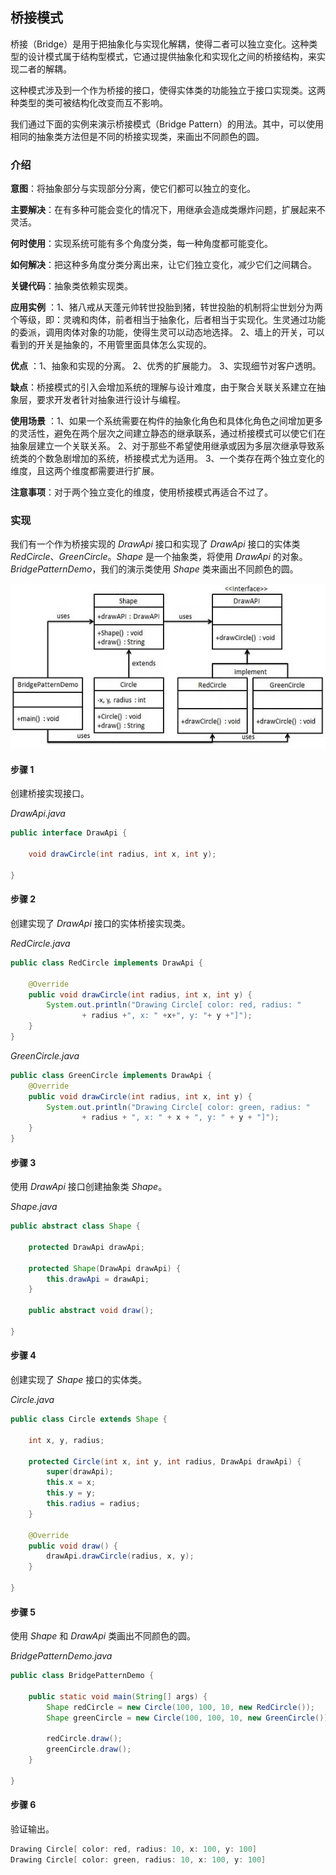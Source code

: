 ## 桥接模式

桥接（Bridge）是用于把抽象化与实现化解耦，使得二者可以独立变化。这种类型的设计模式属于结构型模式，它通过提供抽象化和实现化之间的桥接结构，来实现二者的解耦。

这种模式涉及到一个作为桥接的接口，使得实体类的功能独立于接口实现类。这两种类型的类可被结构化改变而互不影响。

我们通过下面的实例来演示桥接模式（Bridge Pattern）的用法。其中，可以使用相同的抽象类方法但是不同的桥接实现类，来画出不同颜色的圆。

### 介绍

**意图**：将抽象部分与实现部分分离，使它们都可以独立的变化。

**主要解决**：在有多种可能会变化的情况下，用继承会造成类爆炸问题，扩展起来不灵活。

**何时使用**：实现系统可能有多个角度分类，每一种角度都可能变化。

**如何解决**：把这种多角度分类分离出来，让它们独立变化，减少它们之间耦合。

**关键代码**：抽象类依赖实现类。

**应用实例** ：1、猪八戒从天蓬元帅转世投胎到猪，转世投胎的机制将尘世划分为两个等级，即：灵魂和肉体，前者相当于抽象化，后者相当于实现化。生灵通过功能的委派，调用肉体对象的功能，使得生灵可以动态地选择。 2、墙上的开关，可以看到的开关是抽象的，不用管里面具体怎么实现的。

**优点** ：1、抽象和实现的分离。 2、优秀的扩展能力。 3、实现细节对客户透明。 

**缺点**：桥接模式的引入会增加系统的理解与设计难度，由于聚合关联关系建立在抽象层，要求开发者针对抽象进行设计与编程。

**使用场景** ：1、如果一个系统需要在构件的抽象化角色和具体化角色之间增加更多的灵活性，避免在两个层次之间建立静态的继承联系，通过桥接模式可以使它们在抽象层建立一个关联关系。 2、对于那些不希望使用继承或因为多层次继承导致系统类的个数急剧增加的系统，桥接模式尤为适用。 3、一个类存在两个独立变化的维度，且这两个维度都需要进行扩展。 

**注意事项**：对于两个独立变化的维度，使用桥接模式再适合不过了。

### 实现

我们有一个作为桥接实现的 *DrawApi* 接口和实现了 *DrawApi* 接口的实体类 *RedCircle*、*GreenCircle*。*Shape* 是一个抽象类，将使用 *DrawApi* 的对象。*BridgePatternDemo*，我们的演示类使用 *Shape* 类来画出不同颜色的圆。

![桥接模式](https://raw.githubusercontent.com/JourWon/image/master/设计模式/桥接模式.jpg)

#### 步骤 1

创建桥接实现接口。

*DrawApi.java*

```java
public interface DrawApi {

    void drawCircle(int radius, int x, int y);

}
```

#### 步骤 2

创建实现了 *DrawApi* 接口的实体桥接实现类。

*RedCircle.java*

```java
public class RedCircle implements DrawApi {

    @Override
    public void drawCircle(int radius, int x, int y) {
        System.out.println("Drawing Circle[ color: red, radius: "
                + radius +", x: " +x+", y: "+ y +"]");
    }
}
```

*GreenCircle.java*

```java
public class GreenCircle implements DrawApi {
    @Override
    public void drawCircle(int radius, int x, int y) {
        System.out.println("Drawing Circle[ color: green, radius: "
                + radius + ", x: " + x + ", y: " + y + "]");
    }
}

```

#### 步骤 3

使用 *DrawApi* 接口创建抽象类 *Shape*。

*Shape.java*

```java
public abstract class Shape {

    protected DrawApi drawApi;

    protected Shape(DrawApi drawApi) {
        this.drawApi = drawApi;
    }

    public abstract void draw();

}
```

#### 步骤 4

创建实现了 *Shape* 接口的实体类。

*Circle.java*

```java
public class Circle extends Shape {

    int x, y, radius;

    protected Circle(int x, int y, int radius, DrawApi drawApi) {
        super(drawApi);
        this.x = x;
        this.y = y;
        this.radius = radius;
    }

    @Override
    public void draw() {
        drawApi.drawCircle(radius, x, y);
    }

}
```

#### 步骤 5

使用 *Shape* 和 *DrawApi* 类画出不同颜色的圆。

*BridgePatternDemo.java*

```java
public class BridgePatternDemo {

    public static void main(String[] args) {
        Shape redCircle = new Circle(100, 100, 10, new RedCircle());
        Shape greenCircle = new Circle(100, 100, 10, new GreenCircle());

        redCircle.draw();
        greenCircle.draw();
    }

}
```

#### 步骤 6

验证输出。

```java
Drawing Circle[ color: red, radius: 10, x: 100, y: 100]
Drawing Circle[ color: green, radius: 10, x: 100, y: 100]
```


